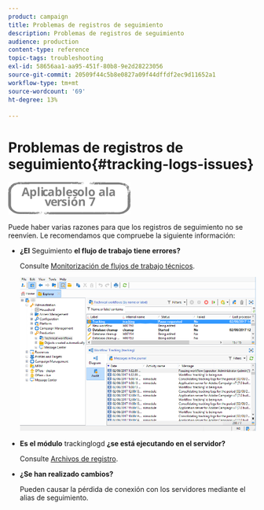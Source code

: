 ```yaml
---
product: campaign
title: Problemas de registros de seguimiento
description: Problemas de registros de seguimiento
audience: production
content-type: reference
topic-tags: troubleshooting
exl-id: 58656aa1-aa95-451f-80b8-9e2d28223056
source-git-commit: 20509f44c5b8e0827a09f44dffdf2ec9d11652a1
workflow-type: tm+mt
source-wordcount: '69'
ht-degree: 13%

---
```


# Problemas de registros de seguimiento{#tracking-logs-issues}

![](../../assets/v7-only.svg)

Puede haber varias razones para que los registros de seguimiento no se reenvíen. Le recomendamos que compruebe la siguiente información:

* **¿El** Seguimiento **el flujo de trabajo tiene errores?**

   Consulte [Monitorización de flujos de trabajo técnicos](../../workflow/using/monitoring-technical-workflows.md).

   ![](assets/tracking_scheduled_task.png)

* **Es el módulo** trackinglogd **¿se está ejecutando en el servidor?**

   Consulte [Archivos de registro](../../production/using/log-files.md).

* **¿Se han realizado cambios?**

   Pueden causar la pérdida de conexión con los servidores mediante el alias de seguimiento.

